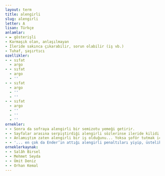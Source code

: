 ```yaml
---
layout: term
title: alengirli
slug: alengirli
letter: A
lisan: Türkçe
anlamlar:
- ► gösterişli
- Karmaşık olan, anlaşılmayan
- İleride sakınca çıkarabilir, sorun olabilir (iş vb.)
- Tuhaf, şaşırtıcı
ozellikler:
- - sıfat
  - argo
- - sıfat
  - argo
  - ''
- - sıfat
  - argo
  - ''
  - ''
- - sıfat
  - argo
  - ''
  - ''
  - ''
ornekler:
- - Sonra da sofraya alengirli bir semizotu yemeği getirir.
- - Sayfalar arasına serpiştirdiği alengirli sözlerinse ileride kilidi açmaya, düğümü çözmeye yaradığı görülecektir.
- - Anlamıştım zaten alengirli bir iş olduğunu... Yoksa şoför tutmak için beyler adamların ayaklarına gelirler mi hiç?
- - '... en çok da Ender’in attığı alengirli penaltıları yiyip, üstelik kolunu sakatlayışına katıla katıla güldü.'
orneklerkaynak:
- - Salâh Birsel
- - Mehmet Seyda
- - Ümit Deniz
- - Orhan Kemal
---
```

